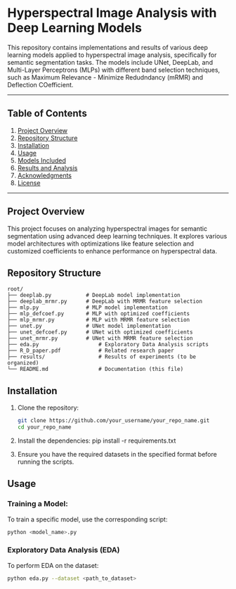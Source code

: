 # Hyperspectral Image Analysis with Deep Learning Models

This repository contains implementations and results of various deep learning models applied to hyperspectral image analysis, specifically for semantic segmentation tasks. The models include UNet, DeepLab, and Multi-Layer Perceptrons (MLPs) with different band selection techniques, such as Maximum Relevance - Minimize Redudndancy (mRMR) and Deflection COefficient.

---

## Table of Contents
1. [Project Overview](#project-overview)
2. [Repository Structure](#repository-structure)
3. [Installation](#installation)
4. [Usage](#usage)
5. [Models Included](#models-included)
6. [Results and Analysis](#results-and-analysis)
7. [Acknowledgments](#acknowledgments)
8. [License](#license)

---

## Project Overview

This project focuses on analyzing hyperspectral images for semantic segmentation using advanced deep learning techniques. It explores various model architectures with optimizations like feature selection and customized coefficients to enhance performance on hyperspectral data.

## Repository Structure

```plaintext
root/
├── deeplab.py           # DeepLab model implementation
├── deeplab_mrmr.py      # DeepLab with MRMR feature selection
├── mlp.py               # MLP model implementation
├── mlp_defcoef.py       # MLP with optimized coefficients
├── mlp_mrmr.py          # MLP with MRMR feature selection
├── unet.py              # UNet model implementation
├── unet_defcoef.py      # UNet with optimized coefficients
├── unet_mrmr.py         # UNet with MRMR feature selection
├── eda.py                   # Exploratory Data Analysis scripts
├── R_D_paper.pdf            # Related research paper
├── results/                 # Results of experiments (to be organized)
└── README.md                # Documentation (this file)
```

## Installation

1. Clone the repository:
   ```bash
   git clone https://github.com/your_username/your_repo_name.git
   cd your_repo_name
      ```
   
2. Install the dependencies:
pip install -r requirements.txt

3. Ensure you have the required datasets in the specified format before running the scripts.

## Usage
### Training a Model: 
To train a specific model, use the corresponding script:
```bash
python <model_name>.py
```

### Exploratory Data Analysis (EDA)
To perform EDA on the dataset:
```bash
python eda.py --dataset <path_to_dataset>
```

